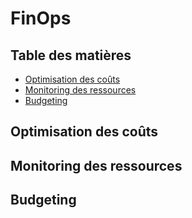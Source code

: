 # FinOps

## Table des matières
- [Optimisation des coûts](#optimisation-des-coûts)
- [Monitoring des ressources](#monitoring-des-ressources)
- [Budgeting](#budgeting)

## Optimisation des coûts
## Monitoring des ressources
## Budgeting